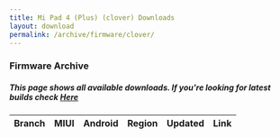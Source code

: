 ```yaml
---
title: Mi Pad 4 (Plus) (clover) Downloads
layout: download
permalink: /archive/firmware/clover/
---
```


### Firmware Archive
##### This page shows all available downloads. If you're looking for latest builds check [Here](/firmware/clover/)


<div class="table-responsive-md">
<table id="firmware" class="compact table table-striped table-hover table-sm">
    <thead class="thead-dark">
        <tr>
            <th>Branch</th>
            <th>MIUI</th>
            <th>Android</th>
            <th>Region</th>
            <th>Updated</th>
            <th>Link</th>
        </tr>
    </thead>
    <script>loadFirmwareDownloads('clover', 'full')</script>
</table>
</div>
